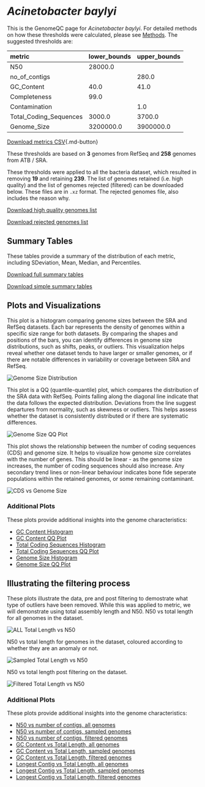 # *Acinetobacter baylyi*

This is the GenomeQC page for *Acinetobacter baylyi*. For detailed methods on how these thresholds were calculated, please see [Methods](../../methods.md).
The suggested thresholds are: 

| metric                 | lower_bounds   | upper_bounds   |
|:-----------------------|:---------------|:---------------|
| N50                    | 28000.0        |                |
| no_of_contigs          |                | 280.0          |
| GC_Content             | 40.0           | 41.0           |
| Completeness           | 99.0           |                |
| Contamination          |                | 1.0            |
| Total_Coding_Sequences | 3000.0         | 3700.0         |
| Genome_Size            | 3200000.0      | 3900000.0      |

[Download metrics CSV](Acinetobacter_baylyi_metrics.csv){.md-button}


These thresholds are based on **3** genomes from RefSeq and **258** genomes from ATB / SRA.

These thresholds were applied to all the bacteria dataset, which resulted in removing **19** and retaining **239**.
The list of genomes retained (i.e. high quality) and the list of genomes rejected (filtered) can be downloaded below. These files are in `.xz` format. The rejected genomes file, also includes the reason why.

[Download high quality genomes list](Acinetobacter_baylyi_high_quality_genomes.csv.xz)


[Download rejected genomes list](Acinetobacter_baylyi_filtered_out_genomes.csv.xz)



## Summary Tables
These tables provide a summary of the distribution of each metric, including SDeviation, Mean, Median, and Percentiles.

[Download full summary tables](summary.csv)

[Download simple summary tables](selected_summary.csv)

## Plots and Visualizations

This plot is a histogram comparing genome sizes between the SRA and RefSeq datasets. Each bar represents the density of genomes within a specific size range for both datasets. By comparing the shapes and positions of the bars, you can identify differences in genome size distributions, such as shifts, peaks, or outliers. This visualization helps reveal whether one dataset tends to have larger or smaller genomes, or if there are notable differences in variability or coverage between SRA and RefSeq.

![Genome Size Distribution](Genome_Size_refseq_histogram_kde.png)

This plot is a QQ (quantile-quantile) plot, which compares the distribution of the SRA data with RefSeq. Points falling along the diagonal line indicate that the data follows the expected distribution. Deviations from the line suggest departures from normality, such as skewness or outliers. This helps assess whether the dataset is consistently distributed or if there are systematic differences.

![Genome Size QQ Plot](Genome_Size_refseq_qqplot.png)

This plot shows the relationship between the number of coding sequences (CDS) and genome size. It helps to visualize how genome size correlates with the number of genes. This should be linear - as the genome size increases, the number of coding sequences should also increase. Any secondary trend lines or non-linear behaviour indicates bone fide seperate populations within the retained genomes, or some remaining contaminant. 

![CDS vs Genome Size](Acinetobacter_baylyi_CDS_vs_Genome_Size.png)

### Additional Plots

These plots provide additional insights into the genome characteristics:

- [GC Content Histogram](GC_Content_refseq_histogram_kde.png)
- [GC Content QQ Plot](GC_Content_refseq_qqplot.png)
- [Total Coding Sequences Histogram](Total_Coding_Sequences_refseq_histogram_kde.png)
- [Total Coding Sequences QQ Plot](Total_Coding_Sequences_refseq_qqplot.png)
- [Genome Size Histogram](Genome_Size_refseq_histogram_kde.png)
- [Genome Size QQ Plot](Genome_Size_refseq_qqplot.png)
## Illustrating the filtering process
These plots illustrate the data, pre and post filtering to demostrate what type of outliers have been removed. While this was applied to metric, we will demonstrate using total assembly length and N50.
N50 vs total length for all genomes in the dataset.

![ALL Total Length vs N50](Acinetobacter_baylyi_all_total_length_N50.png)

N50 vs total length for genomes in the dataset, coloured according to whether they are an anomaly or not.

![Sampled Total Length vs N50](Acinetobacter_baylyi_sample_total_length_N50.png)

N50 vs total length post filtering on the dataset.

![Filtered Total Length vs N50](Acinetobacter_baylyi_filt_total_length_N50.png)

### Additional Plots

These plots provide additional insights into the genome characteristics:

- [N50 vs number of contigs, all genomes](Acinetobacter_baylyi_all_N50_number.png)
- [N50 vs number of contigs, sampled genomes](Acinetobacter_baylyi_sample_N50_number.png)
- [N50 vs number of contigs, filtered genomes](Acinetobacter_baylyi_filt_N50_number.png)
- [GC Content vs Total Length, all genomes](Acinetobacter_baylyi_all_total_length_GC_Content.png)
- [GC Content vs Total Length, sampled genomes](Acinetobacter_baylyi_sample_total_length_GC_Content.png)
- [GC Content vs Total Length, filtered genomes](Acinetobacter_baylyi_filt_total_length_GC_Content.png)
- [Longest Contig vs Total Length, all genomes](Acinetobacter_baylyi_all_total_length_longest.png)
- [Longest Contig vs Total Length, sampled genomes](Acinetobacter_baylyi_sample_total_length_longest.png)
- [Longest Contig vs Total Length, filtered genomes](Acinetobacter_baylyi_filt_total_length_longest.png)
